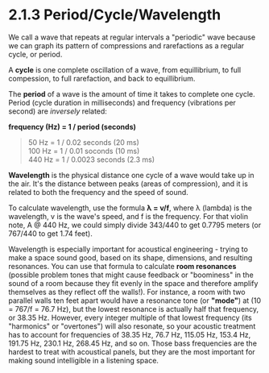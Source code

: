 <link href="../../markdown.css" rel="stylesheet"></link> 

# 2.1.3 Period/Cycle/Wavelength

We call a wave that repeats at regular intervals a "periodic" wave because we can graph its pattern of compressions and rarefactions as a regular cycle, or period. 

A **cycle** is one complete oscillation of a wave, from equillibrium, to full compession, to full rarefaction, and back to equillibrium. 

The **period** of a wave is the amount of time it takes to complete one cycle. Period (cycle duration in milliseconds) and frequency (vibrations per second) are *inversely* related: 
    
**frequency (Hz) = 1 / period (seconds)**

> 50 Hz = 1 / 0.02 seconds (20 ms)<br>
> 100 Hz = 1 / 0.01 soconds (10 ms)<br>
> 440 Hz = 1 / 0.0023 seconds (2.3 ms)

**Wavelength** is the physical distance one cycle of a wave would take up in the air. It's the distance between peaks (areas of compression), and it is related to both the frequency and the speed of sound. 

To calculate wavelength, use the formula **λ = v/f**, where λ (lambda) is the wavelength, v is the wave's speed, and f is the frequency. For that violin note, A @ 440 Hz, we could simply divide 343/440 to get 0.7795 meters (or 767/440 to get 1.74 feet). 

Wavelength is especially important for acoustical engineering - trying to make a space sound good, based on its shape, dimensions, and resulting resonances. You can use that formula to calculate **room resonances** (possible problem tones that might cause feedback or "boominess" in the sound of a room because they fit evenly in the space and therefore amplify themselves as they reflect off the walls!). For instance, a room with two parallel walls ten feet apart would have a resonance tone (or **"mode"**) at (10 = 767/f = 76.7 Hz), but the lowest resonance is actually half that frequency, or 38.35 Hz. However, every integer multiple of that lowest frequency (its "harmonics" or "overtones") will also resonate, so your acoustic treatment has to account for frequencies of 38.35 Hz, 76.7 Hz, 115.05 Hz, 153.4 Hz, 191.75 Hz, 230.1 Hz, 268.45 Hz, and so on. Those bass frequencies are the hardest to treat with acoustical panels, but they are the most important for making sound intelligible in a listening space.

